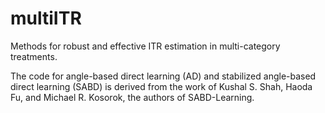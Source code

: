 # multiITR
Methods for robust and effective ITR estimation in multi-category treatments.

The code for angle-based direct learning (AD) and stabilized angle-based direct learning (SABD) is derived from the work of Kushal S. Shah, Haoda Fu, and Michael R. Kosorok, the authors of SABD-Learning.
